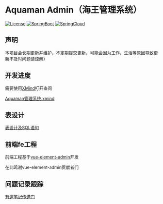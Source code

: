 # Aquaman Admin（海王管理系统）

[![License](https://img.shields.io/badge/license-MIT-blue.svg)](LICENSE)
[![SpringBoot](https://img.shields.io/badge/spring%20boot-2.1.3.RELEASE-brightgreen)](SPRINGBOOT)
[![SpringCloud](https://img.shields.io/badge/spring%20cloud-Greenwich.RELEASE-brightgreen)](SPRINGGLOUD)

## 声明

本项目会长期更新并维护，不定期提交更新，可能会因为工作，生活等原因导致更新不及时问题请谅解）

## 开发进度

需要使用[XMind](https://www.xmind.cn/xmind8-pro/)打开查阅

[Aquaman管理系统.xmind](https://github.com/kukukakiki/aquaman/tree/master/aquaman-doc/1.%20requirements)

## 表设计

[表设计及SQL语句](https://github.com/kukukakiki/aquaman/tree/master/aquaman-doc/2.design/1.db%20design)


## 前端fe工程

前端工程基于[vue-element-admin](https://github.com/PanJiaChen/vue-element-admin)开发

在此鸣谢vue-element-admin贡献者们

## 问题记录跟踪

[有道笔记传送门](http://note.youdao.com/noteshare?id=d212a2fa2f7850518572b904e28d05ad)
